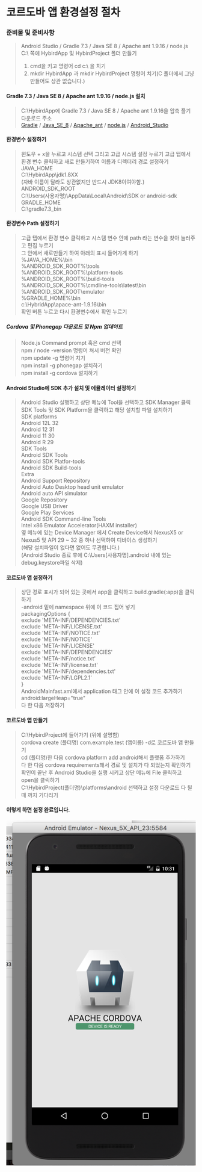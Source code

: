 # 코르도바 앱 환경설정 절차
### 준비물 및 준비사항
> Android Studio / Gradle 7.3 / Java SE 8 / Apache ant 1.9.16 / node.js   
> C:\ 쪽에 HybirdApp 및 HybirdProject 폴더 만들기   
> 1. cmd을 키고 명령어 cd c:\ 을 치기   
> 2. mkdir HybirdApp 과 mkdir HybirdProject 명령어 치기(C 폴더에서 그냥 만들어도 상관 없습니다.)   
  
####  Gradle 7.3 / Java SE 8 / Apache ant 1.9.16 / node.js 설치 
> C:\HybirdApp에 Gradle 7.3 / Java SE 8 / Apache ant 1.9.16을 압축 풀기   
> 다운로드 주소   
> [Gradle](https://gradle.org/releases/) / [Java_SE_8](https://jdk.java.net/archive/) / [Apache_ant](https://ant.apache.org/bindownload.cgi) / [node.js](https://nodejs.org/ko/) / [Android_Studio](https://developer.android.com/studio?gclid=Cj0KCQiA1ZGcBhCoARIsAGQ0kkpMkg67ztQNHLwHAk9KTvjcjzZKBGghifUzjE0h6QCzYj2FjxQxIPAaAjyNEALw_wcB&gclsrc=aw.ds)   
#### 환경변수 설정하기
> 윈도우 + x을 누르고 시스템 선택 그리고 고급 시스템 설정 누르기
> 고급 탭에서 환경 변수 클릭하고 새로 만들기하여 이름과 디렉터리 경로 설정하기   
> JAVA_HOME   
> C:\HybirdApp\jdk1.8XX   
> (자바 이름이 달라도 상관없지만 반드시 JDK8이여야함.)   
> ANDROID_SDK_ROOT   
> C:\Users\(사용자명)\AppData\Local\Android\SDK or android-sdk   
> GRADLE_HOME   
> C:\gradle7.3_bin
#### 환경변수 Path 설정하기
> 고급 탭에서 환경 변수 클릭하고 시스템 변수 안에 path 라는 변수을 찾아 눌러주고 편집 누르기   
> 그 안에서 새로만들기 하여 아래의 표시 들어가게 하기   
> %JAVA_HOME%\bin   
> %ANDROID_SDK_ROOT%\tools   
> %ANDROID_SDK_ROOT%\platform-tools   
>	%ANDROID_SDK_ROOT%\build-tools   
>	%ANDROID_SDK_ROOT%\cmdline-tools\latest\bin   
>	%ANDROID_SDK_ROOT\emulator   
>	%GRADLE_HOME%\bin   
>	c:\HybridApp\apace-ant-1.9.16\bin   
> 확인 버튼 누르고 다시 환경변수에서 확인 누르기   
##### Cordova 및 Phonegap 다운로드 및 Npm 업데이트
> Node.js Command prompt 혹은 cmd 선택   
> npm / node -version 명령어 쳐서 버전 확인   
> npm update -g 명령어 치기   
> npm install -g phonegap 설치하기   
> npm install -g cordova 설치하기   
#### Android Studio에 SDK 추가 설치 및 에뮬레이터 설정하기
> Android Studio 실행하고 상단 메뉴에 Tool을 선택하고 SDK Manager 클릭   
> SDK Tools 및 SDK Platform을 클릭하고 해당 설치할 파일 설치하기   
> SDK platforms   
>	Android 12L	32   
>	Android 12	31   
>	Android 11	30   
>	Android R	29   
> SDK Tools   
>	Android SDK Tools   
>	Android SDK Platfor-tools   
>	Android SDK Build-tools   
> Extra   
>	Android Support Repository   
>	Android Auto Desktop head unit emulator   
>	Android auto API simulator   
>	Google Repository   
>	Google USB Driver   
>	Google Play Services   
>	Android SDK Command-line Tools   
>	Intel x86 Emulator Accelerator(HAXM installer)   
> 옆 메뉴에 있는 Device Manager 에서 Create Device해서 NexusX5 or Nexus5 및 API 29 ~ 32 중 하나 선택하여 디바이스 생성하기   
> (해당 설치파일이 없다면 없어도 무관합니다.)   
> (Android Studio 종료 후에 C:\Users\[사용자명]\.android 내에 있는 debug.keystore파일 삭제)    
#### 코르도바 앱 설정하기
> 상단 경로 표시가 되어 있는 곳에서 app을 클릭하고 build.gradle(:app)을 클릭하기   
> -android 밑에 namespace 위에 이 코드 집어 넣기   
> packagingOptions {   
>       exclude 'META-INF/DEPENDENCIES.txt'   
>       exclude 'META-INF/LICENSE.txt'   
>       exclude 'META-INF/NOTICE.txt'   
>       exclude 'META-INF/NOTICE'   
>       exclude 'META-INF/LICENSE'   
>       exclude 'META-INF/DEPENDENCIES'   
>       exclude 'META-INF/notice.txt'   
>       exclude 'META-INF/license.txt'   
>       exclude 'META-INF/dependencies.txt'   
>       exclude 'META-INF/LGPL2.1'   
>   }   
> AndroidMainfast.xml에서 application 태그 안에 이 설정 코드 추가하기   
> android:largeHeap="true"   
> 다 한 다음 저장하기
#### 코르도바 앱 만들기
> C:\HybirdProject에 들어가기 (위에 설명함)   
> cordova create (폴더명) com.example.test (앱이름) -d로 코르도바 앱 만들기   
> cd (폴더명)한 다음 cordova platform add android해서 플랫폼 추가하기   
> 다 한 다음 cordova requirements해서 경로 및 설치가 다 되었는지 확인하기   
> 확인이 끝난 후 Android Studio을 실행 시키고 상단 메뉴에 File 클릭하고 open을 클릭하기   
> C:\HybirdProject\(폴더명)\platforms\android 선택하고 설정 다운로드 다 될때 까지 기다리기   
#### 이렇게 하면 설정 완료입니다.
![코르도바앱실행완료표시](./코르도바_앱_실행완료.png)
